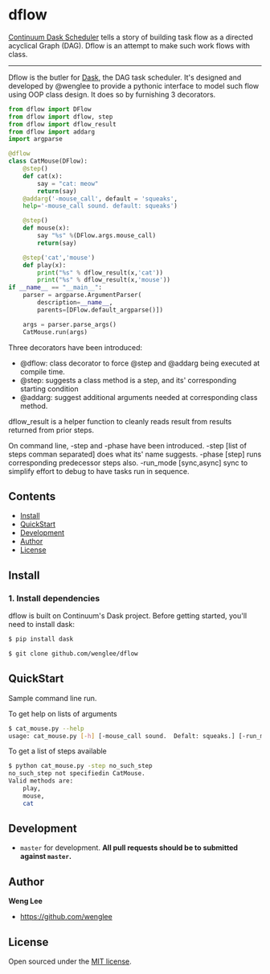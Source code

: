 # dflow


[Continuum Dask Scheduler](http://dask.pydata.org/en/latest/custom-graphs.html) tells a story of building task flow as a directed acyclical Graph (DAG).  Dflow is an attempt to make such work flows with class.

-----

Dflow is the butler for [Dask](http://dask.pydata.org), the DAG task scheduler. It's designed and developed by @wenglee to provide a pythonic interface to model such flow using OOP class design. It does so by furnishing 3 decorators.

```python
from dflow import DFlow
from dflow import dflow, step
from dflow import dflow_result
from dflow import addarg
import argparse

@dflow
class CatMouse(DFlow):
	@step()
	def cat(x):
		say = "cat: meow"
		return(say)
	@addarg('-mouse_call', default = 'squeaks',
	help='-mouse_call sound. default: squeaks')

	@step()
	def mouse(x):
		say "%s" %(DFlow.args.mouse_call)
		return(say)

	@step('cat','mouse')
	def play(x):
		print("%s" % dflow_result(x,'cat'))
		print("%s" % dflow_result(x,'mouse'))
if __name__ == "__main__":
	parser = argparse.ArgumentParser(
		description=__name__,
		parents=[DFlow.default_argparse()])

	args = parser.parse_args()
	CatMouse.run(args)
```

Three decorators have been introduced:

* @dflow: class decorator to force @step and @addarg being executed at compile time.
* @step: suggests a class method is a step, and its' corresponding starting condition
* @addarg: suggest additional arguments needed at corresponding  class method.

dflow_result is a helper function to cleanly reads result from results returned from prior steps.

On command line, -step and -phase have been introduced.
-step [list of steps comman separated] does what its' name suggests.
-phase [step]  runs corresponding predecessor steps also.
-run_mode [sync,async]  sync to simplify effort to debug to have tasks run in sequence.

## Contents

- [Install](#install)
- [QuickStart](#quickstart)
- [Development](#development)
- [Author](#author)
- [License](#license)


## Install

### 1. Install dependencies

dflow is built on Continuum's Dask project. Before getting started, you'll need to install dask:

```bash
$ pip install dask
```

```bash
$ git clone github.com/wenglee/dflow
```


## QuickStart

Sample command line run.

To get help on lists of arguments

```bash
$ cat_mouse.py --help
usage: cat_mouse.py [-h] [-mouse_call sound.  Defalt: squeaks.] [-run_mode {async, sync}] [-step] [-phase]

```

To get a list of steps available

```bash
$ python cat_mouse.py -step no_such_step
no_such_step not specifiedin CatMouse.
Valid methods are:
	play,
	mouse,
	cat
```


## Development


- `master` for development.  **All pull requests should be to submitted against `master`.**


## Author

**Weng Lee**
- <https://github.com/wenglee>


## License

Open sourced under the [MIT license](LICENSE.md).

